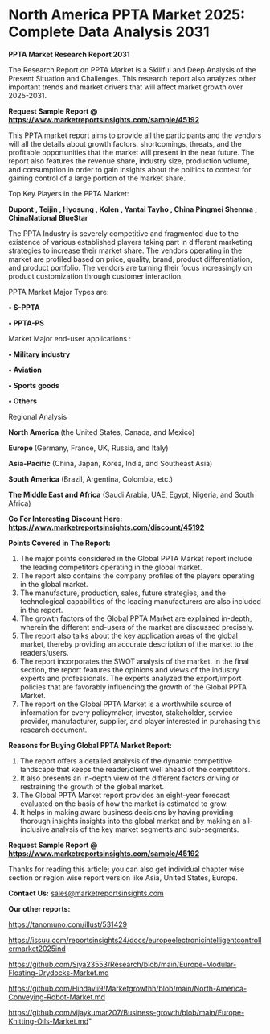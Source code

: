 # North America PPTA Market 2025: Complete Data Analysis 2031

<strong>PPTA Market Research Report 2031</strong>

The Research Report on PPTA Market is a Skillful and Deep Analysis of the Present Situation and Challenges. This research report also analyzes other important trends and market drivers that will affect market growth over 2025-2031.

<strong>Request Sample Report @ <a href=https://www.marketreportsinsights.com/sample/45192>https://www.marketreportsinsights.com/sample/45192</a></strong>

This PPTA market report aims to provide all the participants and the vendors will all the details about growth factors, shortcomings, threats, and the profitable opportunities that the market will present in the near future. The report also features the revenue share, industry size, production volume, and consumption in order to gain insights about the politics to contest for gaining control of a large portion of the market share.

Top Key Players in the PPTA Market:

<strong>Dupont , Teijin , Hyosung , Kolen , Yantai Tayho , China Pingmei Shenma , ChinaNational BlueStar</strong>

The PPTA Industry is severely competitive and fragmented due to the existence of various established players taking part in different marketing strategies to increase their market share. The vendors operating in the market are profiled based on price, quality, brand, product differentiation, and product portfolio. The vendors are turning their focus increasingly on product customization through customer interaction.

PPTA Market Major Types are:

<strong>•  S-PPTA 

•  PPTA-PS</strong>

Market Major end-user applications :

<strong>•  Military industry 

•  Aviation 

•  Sports goods 

•  Others</strong>

Regional Analysis

</u><strong><b>North America</b></strong> (the United States, Canada, and Mexico)

<strong><b>Europe </b></strong>(Germany, France, UK, Russia, and Italy)

<strong><b>Asia-Pacific</b></strong> (China, Japan, Korea, India, and Southeast Asia)

<strong><b>South America</b></strong> (Brazil, Argentina, Colombia, etc.)

<strong><b>The Middle East and Africa</b></strong> (Saudi Arabia, UAE, Egypt, Nigeria, and South Africa)

<strong>Go For Interesting Discount Here: <a href=https://www.marketreportsinsights.com/discount/45192>https://www.marketreportsinsights.com/discount/45192</a></strong>

<strong>Points Covered in The Report:</strong>
<ol>
  <li>The major points considered in the Global PPTA Market report include the leading competitors operating in the global market.</li>
  <li>The report also contains the company profiles of the players operating in the global market.</li>
  <li>The manufacture, production, sales, future strategies, and the technological capabilities of the leading manufacturers are also included in the report.</li>
  <li>The growth factors of the Global PPTA Market are explained in-depth, wherein the different end-users of the market are discussed precisely.</li>
  <li>The report also talks about the key application areas of the global market, thereby providing an accurate description of the market to the readers/users.</li>
  <li>The report incorporates the SWOT analysis of the market. In the final section, the report features the opinions and views of the industry experts and professionals. The experts analyzed the export/import policies that are favorably influencing the growth of the Global PPTA Market.</li>
  <li>The report on the Global PPTA Market is a worthwhile source of information for every policymaker, investor, stakeholder, service provider, manufacturer, supplier, and player interested in purchasing this research document.</li>
</ol>
<strong>Reasons for Buying Global PPTA Market Report:</strong>

<ol>
  <li>The report offers a detailed analysis of the dynamic competitive landscape that keeps the reader/client well ahead of the competitors.</li>
  <li>It also presents an in-depth view of the different factors driving or restraining the growth of the global market.</li>
  <li>The Global PPTA Market report provides an eight-year forecast evaluated on the basis of how the market is estimated to grow.</li>
  <li>It helps in making aware business decisions by having providing thorough insights insights into the global market and by making an all-inclusive analysis of the key market segments and sub-segments.</li>
</ol>
<strong>Request Sample Report @ <a href=https://www.marketreportsinsights.com/sample/45192>https://www.marketreportsinsights.com/sample/45192</a></strong>


Thanks for reading this article; you can also get individual chapter wise section or region wise report version like Asia, United States, Europe.

<strong>Contact Us:</strong>
sales@marketreportsinsights.com

<strong>Our other reports:</strong>

<a href=https://tanomuno.com/illust/531429>https://tanomuno.com/illust/531429</a>

<a href=https://issuu.com/reportsinsights24/docs/europeelectronicintelligentcontrollermarket2025ind>https://issuu.com/reportsinsights24/docs/europeelectronicintelligentcontrollermarket2025ind</a>

<a href=https://github.com/Siya23553/Research/blob/main/Europe-Modular-Floating-Drydocks-Market.md>https://github.com/Siya23553/Research/blob/main/Europe-Modular-Floating-Drydocks-Market.md</a>

<a href=https://github.com/Hindavii9/Marketgrowthh/blob/main/North-America-Conveying-Robot-Market.md>https://github.com/Hindavii9/Marketgrowthh/blob/main/North-America-Conveying-Robot-Market.md</a>

<a href=https://github.com/vijaykumar207/Business-growth/blob/main/Europe-Knitting-Oils-Market.md>https://github.com/vijaykumar207/Business-growth/blob/main/Europe-Knitting-Oils-Market.md</a>"

